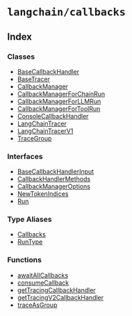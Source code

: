 `langchain/callbacks`
=====================

Index[](#index "Direct link to Index")
---------------------------------------

### Classes[](#classes "Direct link to Classes")

*   [BaseCallbackHandler](/docs/api/callbacks/classes/BaseCallbackHandler)
*   [BaseTracer](/docs/api/callbacks/classes/BaseTracer)
*   [CallbackManager](/docs/api/callbacks/classes/CallbackManager)
*   [CallbackManagerForChainRun](/docs/api/callbacks/classes/CallbackManagerForChainRun)
*   [CallbackManagerForLLMRun](/docs/api/callbacks/classes/CallbackManagerForLLMRun)
*   [CallbackManagerForToolRun](/docs/api/callbacks/classes/CallbackManagerForToolRun)
*   [ConsoleCallbackHandler](/docs/api/callbacks/classes/ConsoleCallbackHandler)
*   [LangChainTracer](/docs/api/callbacks/classes/LangChainTracer)
*   [LangChainTracerV1](/docs/api/callbacks/classes/LangChainTracerV1)
*   [TraceGroup](/docs/api/callbacks/classes/TraceGroup)

### Interfaces[](#interfaces "Direct link to Interfaces")

*   [BaseCallbackHandlerInput](/docs/api/callbacks/interfaces/BaseCallbackHandlerInput)
*   [CallbackHandlerMethods](/docs/api/callbacks/interfaces/CallbackHandlerMethods)
*   [CallbackManagerOptions](/docs/api/callbacks/interfaces/CallbackManagerOptions)
*   [NewTokenIndices](/docs/api/callbacks/interfaces/NewTokenIndices)
*   [Run](/docs/api/callbacks/interfaces/Run)

### Type Aliases[](#type-aliases "Direct link to Type Aliases")

*   [Callbacks](/docs/api/callbacks/types/Callbacks)
*   [RunType](/docs/api/callbacks/types/RunType)

### Functions[](#functions "Direct link to Functions")

*   [awaitAllCallbacks](/docs/api/callbacks/functions/awaitAllCallbacks)
*   [consumeCallback](/docs/api/callbacks/functions/consumeCallback)
*   [getTracingCallbackHandler](/docs/api/callbacks/functions/getTracingCallbackHandler)
*   [getTracingV2CallbackHandler](/docs/api/callbacks/functions/getTracingV2CallbackHandler)
*   [traceAsGroup](/docs/api/callbacks/functions/traceAsGroup)